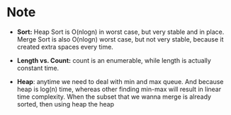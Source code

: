 # Note


+ **Sort:** Heap Sort is O(nlogn) in worst case, but very stable and in place. Merge Sort is also O(nlogn) worst case, but not very stable, because it created extra spaces every time.

+ **Length vs. Count:** count is an enumerable, while length is actually constant time.

+ **Heap**: anytime we need to deal with min and max queue. And because heap is log(n) time, whereas other finding min-max will result in linear time complexity. When the subset that we wanna merge is already sorted, then using heap the heap 
